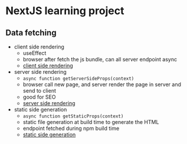 # NextJS learning project

## Data fetching

- client side rendering
  - useEffect
  - browser after fetch the js bundle, can all server endpoint async
  - [client side rendering](/pages/list-tasks-csr.js)
- server side rendering
  - `async function getServerSideProps(context)`
  - browser call new page, and server render the page in server and send to client
  - good for SEO
  - [server side rendering](/pages/list-tasks-server-props.js)
- static side generation
  - `async function getStaticProps(context) `
  - static file generation at build time to generate the HTML
  - endpoint fetched during npm build time
  - [static side generation](/pages/list-tasks-static-props.js)
